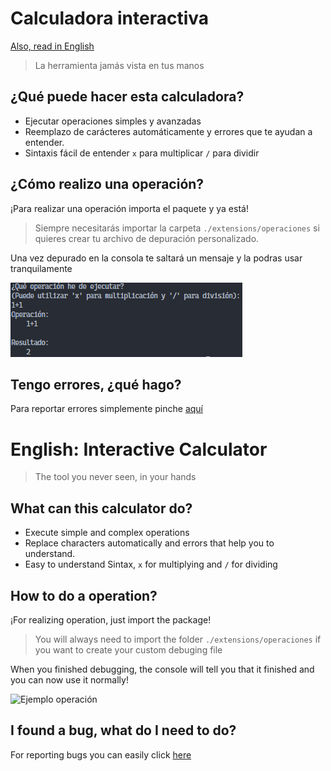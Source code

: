 
# Calculadora interactiva
<a href="https://github.com/Developer-Anony/calculator/blob/beta/README.md#english-interactive-calculator"> Also, read in English </a>

> La herramienta jamás vista en tus manos

## ¿Qué puede hacer esta calculadora?

- Ejecutar operaciones simples y avanzadas
- Reemplazo de carácteres automáticamente y errores que te ayudan a entender.
- Sintaxis fácil de entender `x` para multiplicar `/` para dividir

## ¿Cómo realizo una operación?

¡Para realizar una operación importa el paquete y ya está!

> Siempre necesitarás importar la carpeta `./extensions/operaciones` si quieres crear tu archivo de depuración personalizado.

Una vez depurado en la consola te saltará un mensaje y la podras usar tranquilamente

![Ejemplo operación](/images/operacion1.png)

## Tengo errores, ¿qué hago?

Para reportar errores simplemente pinche [aquí](https://github.com/Developer-Anony/calc-in-terminal/issues "Centro de reporte de errores")


# English: Interactive Calculator
> The tool you never seen, in your hands

## What can this calculator do?
- Execute simple and complex operations
- Replace characters automatically and errors that help you to understand.
- Easy to understand Sintax, `x` for multiplying and `/` for dividing

## How to do a operation?
¡For realizing  operation, just import the package!

> You will always need to import the folder `./extensions/operaciones` if you want to create your custom debuging file

When you finished debugging, the console will tell you that it finished and you can now use it normally!

![Ejemplo operación](https://github.com/Developer-Anony/calculator/blob/tree/release/images/operacion1.png)

## I found a bug, what do I need to do?
For reporting bugs you can easily click [here](https://github.com/Developer-Anony/calculator/issues "Centro de reporte de errores")
